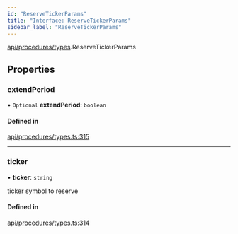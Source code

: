 ```yaml
---
id: "ReserveTickerParams"
title: "Interface: ReserveTickerParams"
sidebar_label: "ReserveTickerParams"
---
```


[api/procedures/types](../../../../../modules/API/Procedures/Types/Types.md).ReserveTickerParams

## Properties

### extendPeriod

• `Optional` **extendPeriod**: `boolean`

#### Defined in

[api/procedures/types.ts:315](https://github.com/F-OBrien/polymesh-sdk/blob/012f1745/src/api/procedures/types.ts#L315)

___

### ticker

• **ticker**: `string`

ticker symbol to reserve

#### Defined in

[api/procedures/types.ts:314](https://github.com/F-OBrien/polymesh-sdk/blob/012f1745/src/api/procedures/types.ts#L314)
